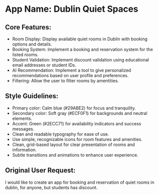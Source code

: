 # **App Name**: Dublin Quiet Spaces

## Core Features:

- Room Display: Display available quiet rooms in Dublin with booking options and details.
- Booking System: Implement a booking and reservation system for the listed rooms.
- Student Validation: Implement discount validation using educational email addresses or student IDs.
- AI Recommendation: Implement a tool to give personalized recommendations based on user profile and preferences.
- Filtering: Allow the user to filter rooms by amentities.

## Style Guidelines:

- Primary color: Calm blue (#29ABE2) for focus and tranquility.
- Secondary color: Soft gray (#ECF0F1) for backgrounds and neutral elements.
- Accent: Green (#2ECC71) for availability indicators and success messages.
- Clean and readable typography for ease of use.
- Use simple, recognizable icons for room features and amenities.
- Clean, grid-based layout for clear presentation of rooms and information.
- Subtle transitions and animations to enhance user experience.

## Original User Request:
I would like to create an app for booking and reservation of quiet rooms in dublin, for anyone, but students has discount.
  